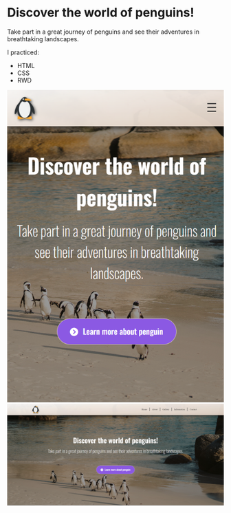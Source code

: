 

# Discover the world of penguins!

Take part in a great journey of penguins and see their adventures in breathtaking landscapes.

I practiced: 
* HTML
* CSS
* RWD

<img alt="Logo" src="https://github.com/PiotrSierant/HTML-CSS-JS/blob/main/002-Website/images/site_mobile.png" />
<img alt="Logo" src="https://github.com/PiotrSierant/HTML-CSS-JS/blob/main/002-Website/images/site_desktop.png" />
